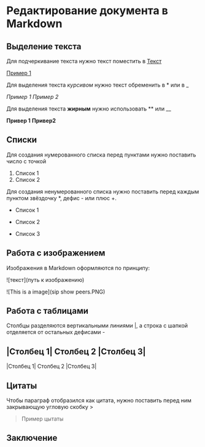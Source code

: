 # Редактирование документа в Markdown

## Выделение текста
Для подчеркивание текста нужно текст поместить в <u>Текст</u>

<u>Пример 1</u>

Для выделения текста *курсивом* нужно текст обременить в * или в _

*Пример 1* _Пример 2_

Для выделения текста **жирным** нужно использовать ** или __

**Привер 1** __Привер2__


## Списки

Для создания нумерованного списка перед пунктами нужно поставить число с точкой

1. Список 1
2. Список 2

Для создания ненумерованного списка нужно поставить перед каждым пунктом звёздочку *, дефис - или плюс +.

* Список 1
- Список 2
+ Список 3

## Работа с изображением

Изображения в Markdown оформляются по принципу:

![текст](путь к изображению)

![This is a image](sip show peers.PNG)

## Работа с таблицами

Столбцы разделяются вертикальными линиями |, а строка с шапкой отделяется от остальных дефисами -

|Столбец 1| Столбец 2 |Столбец 3|
----------------------------------
|Столбец 1| Столбец 2 |Столбец 3| 

## Цитаты

Чтобы параграф отобразился как цитата, нужно поставить перед ним закрывающую угловую скобку >

> Пример цытаты

## Заключение